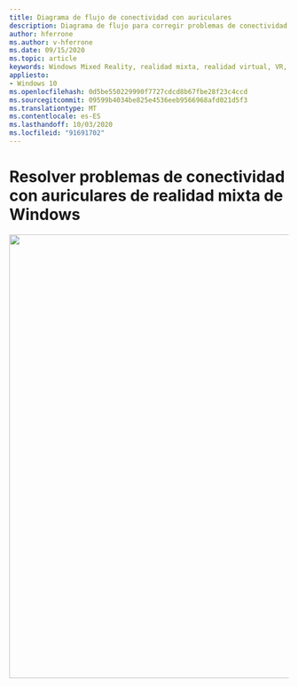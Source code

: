 ```yaml
---
title: Diagrama de flujo de conectividad con auriculares
description: Diagrama de flujo para corregir problemas de conectividad con auriculares en auriculares con Windows Mixed Reality.
author: hferrone
ms.author: v-hferrone
ms.date: 09/15/2020
ms.topic: article
keywords: Windows Mixed Reality, realidad mixta, realidad virtual, VR, MR, diagrama de flujo, pantalla negra, presentación, conectividad
appliesto:
- Windows 10
ms.openlocfilehash: 0d5be550229990f7727cdcd8b67fbe28f23c4ccd
ms.sourcegitcommit: 09599b4034be825e4536eeb9566968afd021d5f3
ms.translationtype: MT
ms.contentlocale: es-ES
ms.lasthandoff: 10/03/2020
ms.locfileid: "91691702"
---
```

# <a name="resolving-windows-mixed-reality-headset-connectivity-problems"></a>Resolver problemas de conectividad con auriculares de realidad mixta de Windows

<img src="images/Flowchart_HMDConnectiivityV2.png" width="800">

